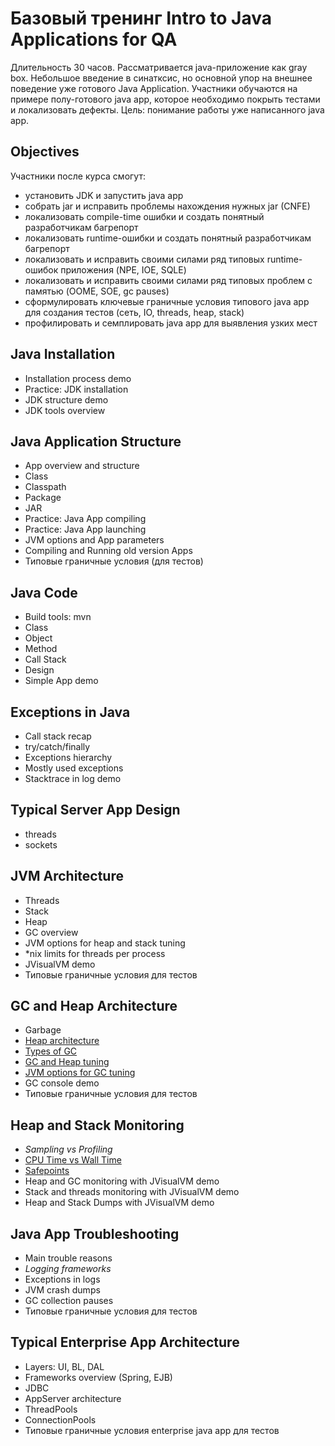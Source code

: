 # Базовый тренинг Intro to Java Applications for QA
Длительность 30 часов.
Рассматривается java-приложение как gray box. Небольшое введение в синатксис, но основной упор на внешнее поведение уже готового Java Application.
Участники обучаются на примере полу-готового java app, которое необходимо покрыть тестами и локализовать дефекты.
Цель: понимание работы уже написанного java app.

## Objectives
Участники после курса смогут:
- установить JDK и запустить java app
- собрать jar и исправить проблемы нахождения нужных jar (CNFE)
- локализовать compile-time ошибки и создать понятный разработчикам багрепорт
- локализовать runtime-ошибки и создать понятный разработчикам багрепорт
- локализовать и исправить своими силами ряд типовых runtime-ошибок приложения (NPE, IOE, SQLE)
- локализовать и исправить своими силами ряд типовых проблем с памятью (OOME, SOE, gc pauses)
- сформулировать ключевые граничные условия типового java app для создания тестов (сеть, IO, threads, heap, stack)
- профилировать и семплировать java app для выявления узких мест

## Java Installation
- Installation process demo
- Practice: JDK installation
- JDK structure demo
- JDK tools overview

## Java Application Structure
- App overview and structure
- Class
- Classpath
- Package
- JAR
- Practice: Java App compiling
- Practice: Java App launching
- JVM options and App parameters
- Compiling and Running old version Apps
- Типовые граничные условия (для тестов)

## Java Code
- Build tools: mvn
- Class
- Object
- Method
- Call Stack
- Design
- Simple App demo

## Exceptions in Java
- Call stack recap
- try/catch/finally
- Exceptions hierarchy
- Mostly used exceptions
- Stacktrace in log demo

## Typical Server App Design
- threads
- sockets

## JVM Architecture
- Threads
- Stack
- Heap
- GC overview
- JVM options for heap and stack tuning
- *nix limits for threads per process
- JVisualVM demo
- Типовые граничные условия для тестов

## GC and Heap Architecture
- Garbage
- [Heap architecture](http://docs.oracle.com/javase/8/docs/technotes/guides/vm/gctuning/index.html)
- [Types of GC](http://www.slideshare.net/akirakoyasu/garbage-collection-for-dummies)
- [GC and Heap tuning](http://blog.ragozin.info/2011/12/garbage-collection-in-hotspot-jvm.html)
- [JVM options for GC tuning](http://blog.ragozin.info/2013/11/hotspot-jvm-garbage-collection-options.html)
- GC console demo
- Типовые граничные условия для тестов

## Heap and Stack Monitoring
- *Sampling vs Profiling*
- [CPU Time vs Wall Time](http://stackoverflow.com/questions/14626475/visualvm-and-self-time)
- [Safepoints](http://stackoverflow.com/questions/17839933/what-are-safe-points-and-safe-point-polling-in-context-of-profiling)
- Heap and GC monitoring with JVisualVM demo
- Stack and threads monitoring with JVisualVM demo
- Heap and Stack Dumps with JVisualVM demo

## Java App Troubleshooting
- Main trouble reasons
- *Logging frameworks*
- Exceptions in logs
- JVM crash dumps
- GC collection pauses
- Типовые граничные условия для тестов

## Typical Enterprise App Architecture
- Layers: UI, BL, DAL
- Frameworks overview (Spring, EJB)
- JDBC
- AppServer architecture
- ThreadPools
- ConnectionPools
- Типовые граничные условия enterprise java app для тестов
